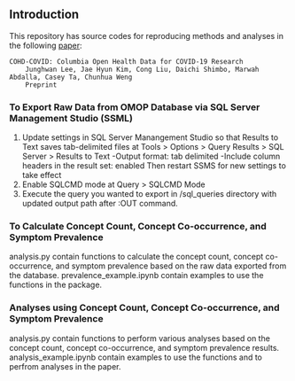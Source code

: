 ## Introduction

This repository has source codes for reproducing methods and analyses in the following [paper](https://scholar.google.com/citations?user=iSx6QrwAAAAJ&hl=en&oi=ao):

    COHD-COVID: Columbia Open Health Data for COVID-19 Research
        Junghwan Lee, Jae Hyun Kim, Cong Liu, Daichi Shimbo, Marwah Abdalla, Casey Ta, Chunhua Weng
        Preprint

### To Export Raw Data from OMOP Database via SQL Server Management Studio (SSML)

1. Update settings in SQL Server Manangement Studio so that Results to Text saves tab-delimited files
at Tools > Options > Query Results > SQL Server > Results to Text
-Output format: tab delimited
-Include column headers in the result set: enabled
Then restart SSMS for new settings to take effect
2. Enable SQLCMD mode at Query > SQLCMD Mode
3. Execute the query you wanted to export in /sql_queries directory with updated output path after :OUT command.

### To Calculate Concept Count, Concept Co-occurrence, and Symptom Prevalence

analysis.py contain functions to calculate the concept count, concept co-occurrence, and symptom prevalence based on the raw data exported from the database. prevalence_example.ipynb contain examples to use the functions in the package.

### Analyses using Concept Count, Concept Co-occurrence, and Symptom Prevalence

analysis.py contain functions to perform various analyses based on the concept count, concept co-occurrence, and symptom prevalence results. analysis_example.ipynb contain examples to use the functions and to perfrom analyses in the paper.